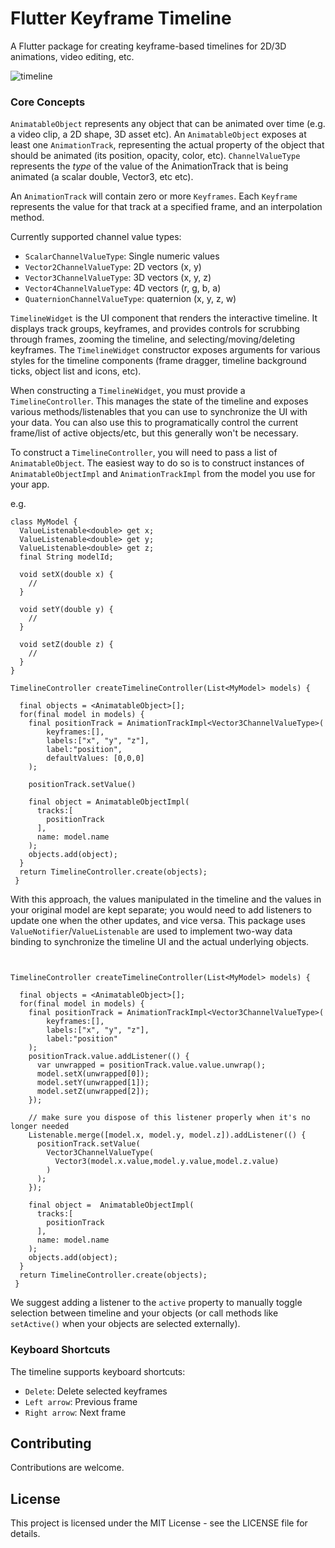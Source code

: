 # Flutter Keyframe Timeline

A Flutter package for creating keyframe-based timelines for 2D/3D animations, video editing, etc.

![timeline](https://github.com/user-attachments/assets/4c3a33de-4693-4485-a7f3-cd5a27e4bb7e)

### Core Concepts

`AnimatableObject` represents any object that can be animated over time (e.g. a video clip, a 2D shape, 3D asset etc).  An `AnimatableObject` exposes at least one `AnimationTrack`, representing the actual property of the object that should be animated (its position, opacity, color, etc).  `ChannelValueType` represents the *type* of the value of the AnimationTrack that is being animated (a scalar double, Vector3, etc etc).  

An `AnimationTrack` will contain zero or more `Keyframes`. Each `Keyframe` represents the value for that track at a specified frame, and an interpolation method. 

Currently supported channel value types:
- `ScalarChannelValueType`: Single numeric values
- `Vector2ChannelValueType`: 2D vectors (x, y)
- `Vector3ChannelValueType`: 3D vectors (x, y, z)
- `Vector4ChannelValueType`: 4D vectors (r, g, b, a)
- `QuaternionChannelValueType`: quaternion (x, y, z, w)

`TimelineWidget` is the UI component that renders the interactive timeline. It displays track groups, keyframes, and provides controls for scrubbing through frames, zooming the timeline, and selecting/moving/deleting keyframes. The `TimelineWidget` constructor exposes arguments for various styles for the timeline components (frame dragger, timeline background ticks, object list and icons, etc).

When constructing a `TimelineWidget`, you must provide a `TimelineController`. This manages the state of the timeline and exposes various methods/listenables that you can use to synchronize the UI with your data. You can also use this to programatically control the current frame/list of active objects/etc, but this generally won't be necessary. 

To construct a `TimelineController`, you will need to pass a list of `AnimatableObject`. The easiest way to do so is to construct instances of `AnimatableObjectImpl` and `AnimationTrackImpl` from the model you use for your app.

e.g.

```
class MyModel {
  ValueListenable<double> get x;
  ValueListenable<double> get y;
  ValueListenable<double> get z;
  final String modelId;

  void setX(double x) {
    //
  }

  void setY(double y) {
    // 
  }

  void setZ(double z) {
    //
  }
}

TimelineController createTimelineController(List<MyModel> models) {

  final objects = <AnimatableObject>[];
  for(final model in models) {
    final positionTrack = AnimationTrackImpl<Vector3ChannelValueType>(
        keyframes:[],
        labels:["x", "y", "z"],
        label:"position",
        defaultValues: [0,0,0]
    );

    positionTrack.setValue()
   
    final object = AnimatableObjectImpl(
      tracks:[
        positionTrack
      ],
      name: model.name
    );
    objects.add(object);
  }
  return TimelineController.create(objects);
 }
```

With this approach, the values manipulated in the timeline and the values in your original model are kept separate; you would need to add listeners to update one when the other updates, and vice versa. This package uses `ValueNotifier`/`ValueListenable` are used to implement two-way data binding to synchronize the timeline UI and the actual underlying objects. 

```


TimelineController createTimelineController(List<MyModel> models) {

  final objects = <AnimatableObject>[];
  for(final model in models) {
    final positionTrack = AnimationTrackImpl<Vector3ChannelValueType>(
        keyframes:[],
        labels:["x", "y", "z"],
        label:"position"
    );
    positionTrack.value.addListener(() {
      var unwrapped = positionTrack.value.value.unwrap();
      model.setX(unwrapped[0]);
      model.setY(unwrapped[1]);
      model.setZ(unwrapped[2]);
    });

    // make sure you dispose of this listener properly when it's no longer needed
    Listenable.merge([model.x, model.y, model.z]).addListener(() {
      positionTrack.setValue(
        Vector3ChannelValueType(
          Vector3(model.x.value,model.y.value,model.z.value)
        )
      );
    });
    
    final object =  AnimatableObjectImpl(
      tracks:[
        positionTrack
      ],
      name: model.name
    );
    objects.add(object);
  }
  return TimelineController.create(objects);
 }
```

We suggest adding a listener to the `active` property to manually toggle  selection between timeline and your objects (or call methods like `setActive()` when your objects are selected externally).










### Keyboard Shortcuts

The timeline supports keyboard shortcuts:
- `Delete`: Delete selected keyframes
- `Left arrow`: Previous frame
- `Right arrow`: Next frame

## Contributing

Contributions are welcome.

## License

This project is licensed under the MIT License - see the LICENSE file for details.
